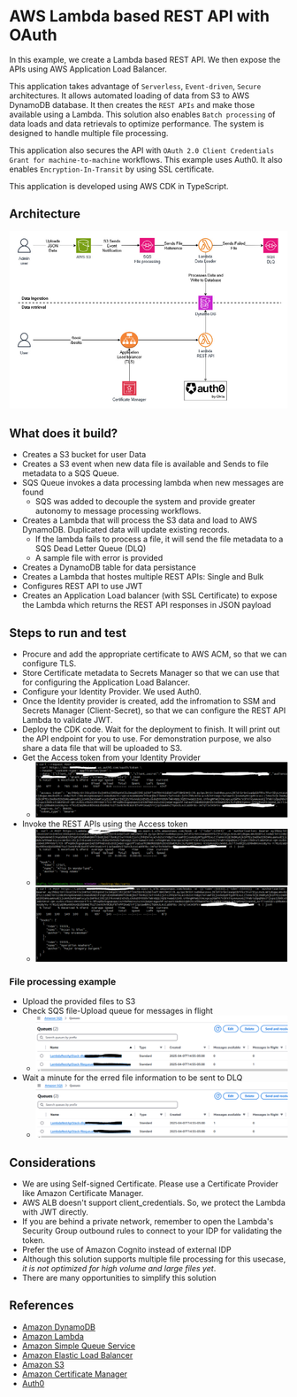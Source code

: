 # AWS Lambda based REST API with OAuth
In this example, we create a Lambda based REST API.  We then expose the APIs using AWS Application Load Balancer. 

This application takes advantage of `Serverless`, `Event-driven`, `Secure` architectures.  It allows automated loading of data from S3 to AWS DynamoDB database.  It then creates the `REST APIs` and make those available using a Lambda.  This solution also enables `Batch processing` of data loads and data retrievals to optimize performance.  The system is designed to handle multiple file processing.

This application also secures the API with `OAuth 2.0 Client Credentials Grant for machine-to-machine` workflows. This example uses Auth0.  It also enables `Encryption-In-Transit` by using SSL certificate.

This application is developed using AWS CDK in TypeScript.

## Architecture
![image](lambda-rest-api.jpg "Lambda based REST API Architecture")

## What does it build?
* Creates a S3 bucket for user Data
* Creates a S3 event when new data file is available and Sends to file metadata to a SQS Queue.
* SQS Queue invokes a data processing lambda when new messages are found
  * SQS was added to decouple the system and provide greater autonomy to message processing workflows.
* Creates a Lambda that will process the S3 data and load to AWS DynamoDB.  Duplicated data will update existing records.
  * If the lambda fails to process a file, it will send the file metadata to a SQS Dead Letter Queue (DLQ)
  * A sample file with error is provided
* Creates a DynamoDB table for data persistance
* Creates a Lambda that hostes multiple REST APIs: Single and Bulk
* Configures REST API to use JWT
* Creates an Application Load balancer (with SSL Certificate) to expose the Lambda which returns the REST API responses in JSON payload

## Steps to run and test
* Procure and add the appropriate certificate to AWS ACM, so that we can configure TLS.
* Store Certificate metadata to Secrets Manager so that we can use that for configuring the Application Load Balancer.
* Configure your Identity Provider.  We used Auth0.
* Once the Identity provider is created, add the infromation to SSM and Secrets Manager (Client-Secret), so that we can configure the REST API Lambda to validate JWT.
* Deploy the CDK code. Wait for the deployment to finish.  It will print out the API endpoint for you to use.  For demonstration purpose, we also share a data file that will be uploaded to S3.
* Get the Access token from your Identity Provider
  * ![image](get-access-token.PNG "Example of fetching access token from Auth0")
* Invoke the REST APIs using the Access token
  * ![image](result.PNG "Example of a Single REST API Response")
  * ![image](batchResult.PNG "Example of a Batch REST API Response")

### File processing example
* Upload the provided files to S3
* Check SQS file-Upload queue for messages in flight
  * ![image](sqs-message-inflight.PNG "Example of a SQS message is being processed")
* Wait a minute for the erred file information to be sent to DLQ
  * ![image](sqs-message-in-dlq.PNG "Example of a SQS message in Dead Letter Queue")

## Considerations
* We are using Self-signed Certificate.  Please use a Certificate Provider like Amazon Certificate Manager.
* AWS ALB doesn't support client_credentials. So, we protect the Lambda with JWT directly.
* If you are behind a private network, remember to open the Lambda's Security Group outbound rules to connect to your IDP for validating the token.
* Prefer the use of Amazon Cognito instead of external IDP
* Although this solution supports multiple file processing for this usecase, *it is not optimized for high volume and large files yet*.
* There are many opportunities to simplify this solution

## References
* [Amazon DynamoDB](https://aws.amazon.com/pm/dynamodb/)
* [Amazon Lambda](https://aws.amazon.com/lambda/)
* [Amazon Simple Queue Service](https://aws.amazon.com/sqs/)
* [Amazon Elastic Load Balancer](https://aws.amazon.com/elasticloadbalancing/)
* [Amazon S3](https://aws.amazon.com/s3/)
* [Amazon Certificate Manager](https://aws.amazon.com/certificate-manager/)
* [Auth0](https://auth0.com)
